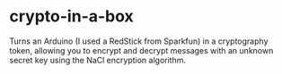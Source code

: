 # crypto-in-a-box
Turns an Arduino (I used a RedStick from Sparkfun) in a cryptography token, allowing you to encrypt and decrypt messages with an unknown secret key using the NaCl encryption algorithm.
